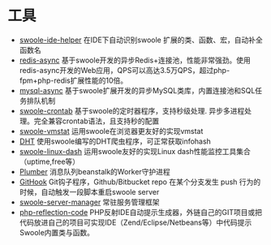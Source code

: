 # 工具

* [swoole-ide-helper](https://github.com/EagleWu/swoole-ide-helper) 在IDE下自动识别swoole 扩展的类、函数、宏，自动补全函数名
* [redis-async](https://github.com/swoole/redis-async) 基于swoole开发的异步Redis+连接池，性能非常强劲。使用redis-async开发的Web应用，QPS可以高达3.5万QPS，超过php-fpm+php-redis扩展性能的10倍。
* [mysql-async](https://github.com/swoole/mysql-async) 基于swoole扩展开发的异步MySQL类库，内置连接池和SQL任务排队机制
* [swoole-crontab](https://github.com/osgochina/swoole-crontab) 基于swoole的定时器程序，支持秒级处理.
异步多进程处理。完全兼容crontab语法，且支持秒的配置
* [swoole-vmstat](https://github.com/smalleyes/swoole-vmstat) 运用swoole在浏览器更友好的实现vmstat
* [DHT](https://github.com/ylqjgm/DHT) 使用swoole编写的DHT爬虫程序，可正常获取infohash
* [swoole-linux-dash](https://github.com/smalleyes/swoole-linux-dash) 运用swoole友好的实现Linux dash性能监控工具集合（uptime,free等）
* [Plumber](https://github.com/Footstones/Plumber) 消息队列beanstalk的Worker守护进程
* [GitHook](https://github.com/wenjun1055/githook) Git钩子程序，Github/Bitbucket repo 在某个分支发生 push 行为的时候，自动触发一段脚本重启swoole server
* [swoole-server-manager](https://github.com/df007df/swoole-server-manager) 常驻服务管理框架
* [php-reflection-code](https://github.com/flyhope/php-reflection-code) PHP反射IDE自动提示生成器，外链自己的GIT项目或把代码放进自己的项目可实现IDE（Zend/Eclipse/Netbeans等）中代码提示Swoole内置类与函数。